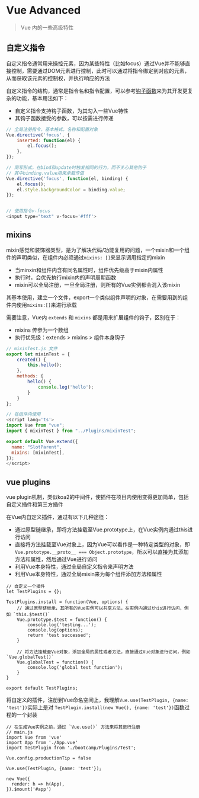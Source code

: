 # Vue Advanced

> Vue 内的一些高级特性


## 自定义指令

自定义指令通常用来操控元素，因为某些特性（比如focus）通过Vue并不能够直接控制，需要通过DOM元素进行控制，此时可以通过将指令绑定到对应的元素，从而获取该元素的控制权，并执行响应的方法

自定义指令的结构，通常是指令名和指令配置，可以参考[钩子函数](https://cn.vuejs.org/v2/guide/custom-directive.html#钩子函数)来为其开发更复杂的功能，基本用法如下：

- 自定义指令支持钩子函数，为其勾入一些Vue特性
- 其钩子函数接受的参数，可以按需进行传递

```js
// 全局注册指令，基本格式，名称和配置对象
Vue.directive('focus', {
    inserted: function(el) {
        el.focus();
    },
});

// 简写形式，在bind和update时触发相同的行为，而不关心其他钩子
// 其中binding.value用来承载传值
Vue.directive('focus', function(el, binding) {
	el.focus();
	el.style.backgroundColor = binding.value;
});


// 使用指令v-focus
<input type="text" v-focus='#fff'>
```

## mixins

mixin感觉和装饰器类型，是为了解决代码/功能复用的问题，一个mixin和一个组件的声明类似，在组件内必须通过`mixins: []`来显示调用指定的mixin

- 当minxin和组件内含有同名属性时，组件优先级高于mixin内属性
- 执行时，会优先执行mixin内的声明周期函数
- mixin可以全局注册，一旦全局注册，则所有的Vue实例都会混入该mixin

其基本使用，建立一个文件，export一个类似组件声明的对象，在需要用到的组件内使用`mixins:[]`来进行承载

需要注意，Vue内 `extends` 和 `mixins` 都是用来扩展组件的钩子，区别在于：

- mixins 传参为一个数组
- 执行优先级：extends > mixins > 组件本身钩子


```js
// mixinTest.js 文件
export let mixinTest = {
    created() {
        this.hello();
    },
    methods: {
        hello() {
            console.log('hello');
        }
    }
};

// 在组件内使用
<script lang='ts'>
import Vue from "vue";
import { mixinTest } from "../Plugins/mixinTest";

export default Vue.extend({
  name: "SlotParent",
  mixins: [mixinTest],
});
</script>
```


## vue plugins

vue plugin机制，类似koa2的中间件，使插件在项目内使用变得更加简单，包括自定义插件和第三方插件

在Vue内自定义插件，通过有以下几种途径：

- 通过原型链继承，即将方法挂载至Vue.prototype上，在Vue实例内通过this进行访问
- 直接将方法挂载至Vue对象上，因为Vue可以看作是一种特定类型的对象，即`Vue.prototype.__proto__ === Object.prototype`，所以可以直接为其添加方法和属性，然后通过Vue进行访问
- 利用Vue本身特性，通过全局自定义指令来声明方法
- 利用Vue本身特性，通过全局mixin来为每个组件添加方法和属性

```vue
// 自定义一个插件
let TestPlugins = {};

TestPlugins.install = function(Vue, options) {
	// 通过原型链继承，其所有的Vue实例可以共享方法，在实例内通过this进行访问，例如 `this.$test()`
    Vue.prototype.$test = function() {
        console.log('testing...');
        console.log(options);
        return 'test successed';
    }

    // 将方法挂载至Vue对象，添加全局的属性或者方法，直接通过Vue对象进行访问，例如 `Vue.globalTest()`
	Vue.globalTest = function() {
		console.log('global test function');
	}
}

export default TestPlugins;
```

将自定义的插件，注册到Vue命名空间上，我理解`Vue.use(TestPlugin, {name: 'test'})`实际上是对 `TestPlugin.install(new Vue(), {name: 'test'})`函数过程的一个封装

```vue
// 在生成Vue实例之前，通过 `Vue.use()` 方法来将其进行注册
// main.js
import Vue from 'vue'
import App from './App.vue'
import TestPlugin from './bootcamp/Plugins/Test';

Vue.config.productionTip = false

Vue.use(TestPlugin, {name: 'test'});

new Vue({
  render: h => h(App),
}).$mount('#app')
```
